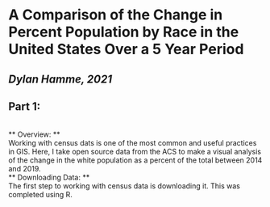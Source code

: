 # A Comparison of the Change in Percent Population by Race in the United States Over a 5 Year Period
## *Dylan Hamme, 2021*

## Part 1:
<br>
** Overview: **
<br>
Working with census dats is one of the most common and useful practices in GIS. Here, I take open source data from the ACS to make a visual analysis of the change in the white population as a percent of the total between 2014 and 2019.
<br>
** Downloading Data: **
<br>
The first step to working with census data is downloading it. This was completed using R.
